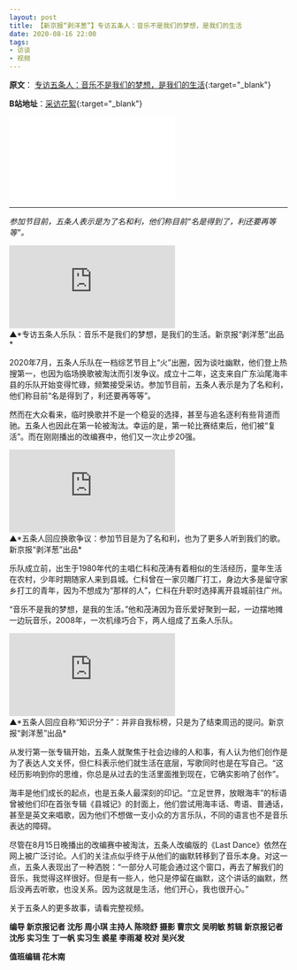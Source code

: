 ```yaml
---
layout: post
title: 【新京报“剥洋葱”】专访五条人：音乐不是我们的梦想，是我们的生活 
date: 2020-08-16 22:00
tags:
- 访谈
- 视频
---
```


**原文**：
[专访五条人：音乐不是我们的梦想，是我们的生活](https://mp.weixin.qq.com/s/D7ep56O_AS-8FmgZgvWJgg){:target="_blank"}

**B站地址**：[采访花絮](https://www.bilibili.com/video/BV1ht4y1S7RS){:target="_blank"}

<div class="iframe-container">
<iframe class="responsive-iframe" src="//player.bilibili.com/player.html?aid=626978081&bvid=BV1ht4y1S7RS&cid=229798371&page=1" frameborder="no" allowfullscreen="true"></iframe>
</div>

<hr class="stylish">

*参加节目前，五条人表示是为了名和利，他们称目前“名是得到了，利还要再等等”。*

<div class="iframe-container">
<iframe class="responsive-iframe" src="https://v.qq.com/txp/iframe/player.html?vid=b3136n3t8us" frameborder="no" allowfullscreen="true"></iframe>
</div>
▲*专访五条人乐队：音乐不是我们的梦想，是我们的生活。新京报“剥洋葱”出品*  

  

2020年7月，五条人乐队在一档综艺节目上“火”出圈，因为谈吐幽默，他们登上热搜第一，也因为临场换歌被淘汰而引发争议。成立十二年，这支来自广东汕尾海丰县的乐队开始变得忙碌，频繁接受采访。参加节目前，五条人表示是为了名和利，他们称目前“名是得到了，利还要再等等”。

  

然而在大众看来，临时换歌并不是一个稳妥的选择，甚至与追名逐利有些背道而驰。五条人也因此在第一轮被淘汰。幸运的是，第一轮比赛结束后，他们被“复活”。而在刚刚播出的改编赛中，他们又一次止步20强。


<div class="iframe-container">
<iframe class="responsive-iframe" src="https://v.qq.com/txp/iframe/player.html?vid=l3136u39fut" frameborder="no" allowfullscreen="true"></iframe>
</div>
▲*五条人回应换歌争议：参加节目是为了名和利，也为了更多人听到我们的歌。新京报“剥洋葱”出品* 

  

乐队成立前，出生于1980年代的主唱仁科和茂涛有着相似的生活经历，童年生活在农村，少年时期随家人来到县城。仁科曾在一家贝雕厂打工，身边大多是留守家乡打工的青年，因为不想成为“那样的人”，仁科在升职时选择离开县城前往广州。

  

“音乐不是我的梦想，是我的生活。”他和茂涛因为音乐爱好聚到一起，一边摆地摊一边玩音乐，2008年，一次机缘巧合下，两人组成了五条人乐队。

<div class="iframe-container">
<iframe class="responsive-iframe" src="https://v.qq.com/txp/iframe/player.html?vid=d31369v47cn" frameborder="no" allowfullscreen="true"></iframe>
</div>
▲*五条人回应自称“知识分子”：并非自我标榜，只是为了结束周迅的提问。新京报“剥洋葱”出品* 

  

从发行第一张专辑开始，五条人就聚焦于社会边缘的人和事，有人认为他们创作是为了表达人文关怀，但仁科表示他们就生活在底层，写歌同时也是在写自己。“这经历影响到你的思维，你总是从过去的生活里面推到现在，它确实影响了创作”。  

  

海丰是他们成长的起点，也是五条人最深刻的印记。“立足世界，放眼海丰”的标语曾被他们印在首张专辑《县城记》的封面上，他们尝试用海丰话、粤语、普通话，甚至是英文来唱歌，因为他们不想做一支小众的方言乐队，不同的语言也不是音乐表达的障碍。

  

尽管在8月15日晚播出的改编赛中被淘汰，五条人改编版的《Last Dance》依然在网上被广泛讨论。人们的关注点似乎终于从他们的幽默转移到了音乐本身。对这一点，五条人表现出了一种洒脱：“一部分人可能会通过这个窗口，再去了解我们的音乐，我觉得这样很好。但是有一些人，他只是停留在幽默，这个讲话的幽默，然后没再去听歌，也没关系。因为这就是生活，他们开心，我也很开心。”

  

关于五条人的更多故事，请看完整视频。

  

**编导 新京报记者 沈彤 周小琪 主持人 陈晓舒 摄影 曹宗文 吴明敏 剪辑 新京报记者 沈彤 实习生 丁一帆 实习生 裘星 李雨凝 校对 吴兴发**

****值班编辑 花木南****

